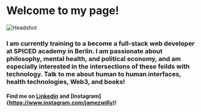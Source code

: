 # Welcome to my page!

![Headshot](./linkedinpic.heic)

### I am currently training to a become a full-stack web developer at SPICED academy in Berlin. I am passionate about philosophy, mental health, and political economy, and am especially interested in the intersections of these feilds with technology. Talk to me about human to human interfaces, health technologies, Web3, and books!

#### Find me on [Linkedin](https://www.linkedin.com/in/jamie-lawrence-822273118/) and [Instagram]{https://www.instagram.com/jamezwilly)!
